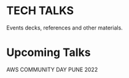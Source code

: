 # TECH TALKS

Events decks, references and other materials.


# Upcoming Talks

AWS COMMUNITY DAY PUNE 2022
